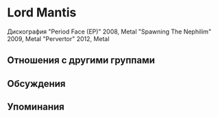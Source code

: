 # Lord Mantis

Дискография
"Period Face (EP)" 2008, Metal
"Spawning The Nephilim" 2009, Metal
"Pervertor" 2012, Metal

## Отношения с другими группами


## Обсуждения


## Упоминания

